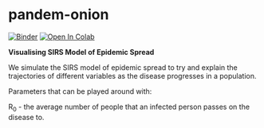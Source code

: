 # pandem-onion
[![Binder](https://mybinder.org/badge_logo.svg)](https://mybinder.org/v2/gh/shivChitinous/pandem-onion/master)
[![Open In Colab](https://colab.research.google.com/assets/colab-badge.svg)](https://github.com/shivChitinous/pandem-onion/blob/master/SIRS%20Model%20of%20Epidemic%20Spread.ipynb)


__Visualising SIRS Model of Epidemic Spread__

We simulate the SIRS model of epidemic spread to try and explain the trajectories of different variables as the disease progresses in a population.

Parameters that can be played around with:

R<sub>0</sub> - the average number of people that an infected person passes on the disease to.
